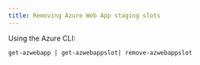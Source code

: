 ```yaml
---
title: Removing Azure Web App staging slots
---
```


Using the Azure CLI:

`get-azwebapp | get-azwebappslot| remove-azwebappslot`
